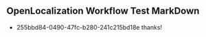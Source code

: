 ## OpenLocalization Workflow Test MarkDown
* 255bbd84-0490-47fc-b280-241c215bd18e 
thanks!<!--HONumber=Feb16_HO4-->
